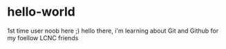 # hello-world
1st time user noob here ;)
hello there, i'm learning about Git and Github for my foellow LCNC friends
